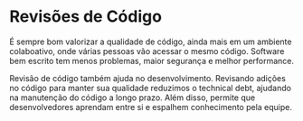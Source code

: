 # Revisões de Código

É sempre bom valorizar a qualidade de código, ainda mais em um ambiente colaboativo, onde várias pessoas vão acessar o mesmo código. Software bem escrito tem menos problemas, maior segurança e melhor performance.

Revisão de código também ajuda no desenvolvimento. Revisando adições no código para manter sua qualidade reduzimos o technical debt, ajudando na manutenção do código a longo prazo. Além disso, permite que desenvolvedores aprendam entre si e espalhem conhecimento pela equipe. 